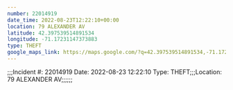 ```yaml
---
number: 22014919
date_time: 2022-08-23T12:22:10+00:00
location: 79 ALEXANDER AV
latitude: 42.397539514891534
longitude: -71.17231147373883
type: THEFT
google_maps_link: https://maps.google.com/?q=42.397539514891534,-71.17231147373883
---
```


;;;Incident #: 22014919  Date: 2022-08-23 12:22:10   Type: THEFT;;;Location: 79 ALEXANDER AV;;;;;;
